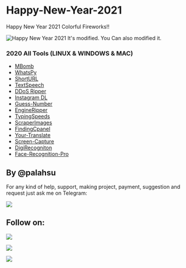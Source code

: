 # Happy-New-Year-2021
Happy New Year 2021 Colorful Fireworks!!

![Happy New Year 2021](https://user-images.githubusercontent.com/49250151/103404711-d2d3f200-4b7e-11eb-8cdb-75c78db50255.gif)
It's modified. You Can also modified it.


### 2020 All Tools (LINUX & WINDOWS & MAC)
- [MBomb](https://github.com/palahsu/MBomb)
- [WhatsPy](https://github.com/palahsu/WhatsPy)
- [ShortURL](https://github.com/palahsu/shortURL)
- [TextSpeech](https://github.com/palahsu/textspeech)
- [DDoS Ripper](https://github.com/palahsu/DDoS-Ripper)
- [Instagram DL](https://github.com/palahsu/instagram-dl)
- [Guess-Number](https://github.com/palahsu/Guess-Number)
- [EngineRipper](https://github.com/palahsu/EngineRipper)
- [TypingSpeeds](https://github.com/palahsu/TypingSpeeds)
- [ScraperImages](https://github.com/palahsu/ScraperImages)
- [FindingCpanel](https://github.com/palahsu/Finding-cPaneladminofWebsite)
- [Your-Translate](https://github.com/palahsu/Your-Translate)
- [Screen-Capture](https://github.com/palahsu/Screen-Capture)
- [DigiRecogniton](https://github.com/palahsu/DigiRecognition)
- [Face-Recognition-Pro](https://github.com/palahsu/Face-Recognition-Pro)

## By @palahsu


For any kind of help, support, making project, payment, suggestion and request just ask me on Telegram:

<a href="https://t.me/linux_repo"><img src="https://img.shields.io/badge/Telegram-Group%20Telegram%20Join-blue.svg?logo=telegram"></a>

## Follow on:
<p align="left">
<a href="https://github.com/palahsu"><img src="https://img.shields.io/badge/GitHub-Follow%20on%20GitHub-inactive.svg?logo=github"></a>
</p><p align="left">
<a href="https://www.facebook.com/aduri.knox01/"><img src="https://img.shields.io/badge/Facebook-Follow%20on%20Facebook-blue.svg?logo=facebook"></a>
</p><p align="left">
<a href="https://t.me/AD0000000"><img src="https://img.shields.io/badge/Telegram-Contact%20Telegram%20Profile-blue.svg?logo=telegram"></a>
</p><p align="left"> 
